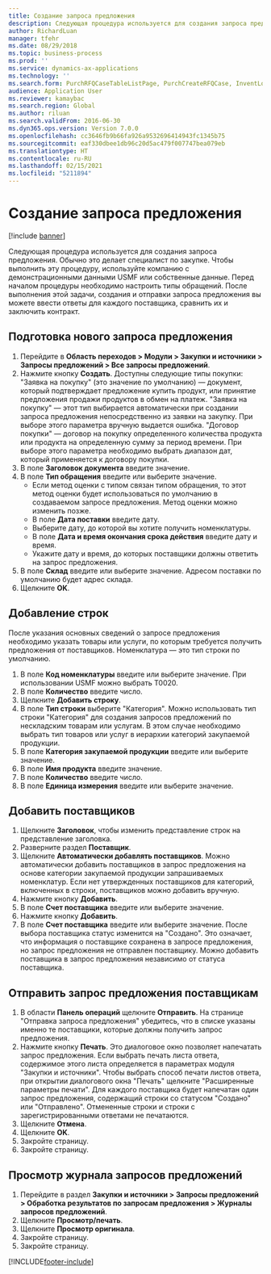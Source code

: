 ```yaml
---
title: Создание запроса предложения
description: Следующая процедура используется для создания запроса предложения.
author: RichardLuan
manager: tfehr
ms.date: 08/29/2018
ms.topic: business-process
ms.prod: ''
ms.service: dynamics-ax-applications
ms.technology: ''
ms.search.form: PurchRFQCaseTableListPage, PurchCreateRFQCase, InventLocationIdLookup, PurchRFQCaseTable, InventItemIdLookupSimple, EcoResCategorySingleLookup, UnitOfMeasureLookup, PurchRFQEditLines, PurchRFQEditLinesPrintOptions, VendRFQJournal, SrsReportViewerForm
audience: Application User
ms.reviewer: kamaybac
ms.search.region: Global
ms.author: riluan
ms.search.validFrom: 2016-06-30
ms.dyn365.ops.version: Version 7.0.0
ms.openlocfilehash: cc3646fb9b66fa926a9532696414943fc1345b75
ms.sourcegitcommit: eaf330dbee1db96c20d5ac479f007747bea079eb
ms.translationtype: HT
ms.contentlocale: ru-RU
ms.lasthandoff: 02/15/2021
ms.locfileid: "5211894"
---
```

# <a name="create-a-request-for-quotation"></a>Создание запроса предложения

[!include [banner](../../includes/banner.md)]

Следующая процедура используется для создания запроса предложения. Обычно это делает специалист по закупке. Чтобы выполнить эту процедуру, используйте компанию с демонстрационными данными USMF или собственные данные. Перед началом процедуры необходимо настроить типы обращений. После выполнения этой задачи, создания и отправки запроса предложения вы можете ввести ответы для каждого поставщика, сравнить их и заключить контракт.


## <a name="prepare-a-new-rfq"></a>Подготовка нового запроса предложения
1. Перейдите в **Область переходов > Модули > Закупки и источники > Запросы предложений > Все запросы предложений**.
2. Нажмите кнопку **Создать**.
    Доступны следующие типы покупки: "Заявка на покупку" (это значение по умолчанию) — документ, который подтверждает предложение купить продукт, или принятие предложения продажи продуктов в обмен на платеж. "Заявка на покупку" — этот тип выбирается автоматически при создании запроса предложения непосредственно из заявки на закупку. При выборе этого параметра вручную выдается ошибка. "Договор покупки" — договор на покупку определенного количества продукта или продукта на определенную сумму за период времени. При выборе этого параметра необходимо выбрать диапазон дат, который применяется к договору покупки.  
3. В поле **Заголовок документа** введите значение.
4. В поле **Тип обращения** введите или выберите значение.
    + Если метод оценки с типом связан типом обращения, то этот метод оценки будет использоваться по умолчанию в создаваемом запросе предложения. Метод оценки можно изменить позже.  
    + В поле **Дата поставки** введите дату.  
    + Выберите дату, до которой вы хотите получить номенклатуры.  
    + В поле **Дата и время окончания срока действия** введите дату и время.  
    + Укажите дату и время, до которых поставщики должны ответить на запрос предложения.  
5. В поле **Склад** введите или выберите значение. Адресом поставки по умолчанию будет адрес склада.  
6. Щелкните **OK**.

## <a name="add-lines"></a>Добавление строк

После указания основных сведений о запросе предложения необходимо указать товары или услуги, по которым требуется получить предложения от поставщиков. Номенклатура — это тип строки по умолчанию.

1. В поле **Код номенклатуры** введите или выберите значение. При использовании USMF можно выбрать T0020.  
2. В поле **Количество** введите число.
3. Щелкните **Добавить строку**.
4. В поле **Тип строки** выберите "Категория". Можно использовать тип строки "Категория" для создания запросов предложений по нескладским товарам или услугам. В этом случае необходимо выбрать тип товаров или услуг в иерархии категорий закупаемой продукции.  
5. В поле **Категория закупаемой продукции** введите или выберите значение.
6. В поле **Имя продукта** введите значение.
7. В поле **Количество** введите число.
8. В поле **Единица измерения** введите или выберите значение.

## <a name="add-vendors"></a>Добавить поставщиков
1. Щелкните **Заголовок**, чтобы изменить представление строк на представление заголовка. 
2. Разверните раздел **Поставщик**.
3. Щелкните **Автоматически добавлять поставщиков**. Можно автоматически добавить поставщиков в запрос предложения на основе категории закупаемой продукции запрашиваемых номенклатур. Если нет утвержденных поставщиков для категорий, включенных в строки, поставщиков можно добавить вручную.  
4. Нажмите кнопку **Добавить**.
5. В поле **Счет поставщика** введите или выберите значение.
6. Нажмите кнопку **Добавить**.
7. В поле **Счет поставщика** введите или выберите значение. После выбора поставщика статус изменится на "Создано". Это означает, что информация о поставщике сохранена в запросе предложения, но запрос предложения не отправлен поставщику. Можно добавить поставщика в запрос предложения независимо от статуса поставщика.  

## <a name="send-the-rfq-to-vendors"></a>Отправить запрос предложения поставщикам
1. В области **Панель операций** щелкните **Отправить**. На странице "Отправка запроса предложения" убедитесь, что в списке указаны именно те поставщики, которые должны получить запрос предложения.  
2. Нажмите кнопку **Печать**. Это диалоговое окно позволяет напечатать запрос предложения. Если выбрать печать листа ответа, содержимое этого листа определяется в параметрах модуля "Закупки и источники". Чтобы выбрать способ печати листов ответа, при открытии диалогового окна "Печать" щелкните "Расширенные параметры печати". Для каждого поставщика будет напечатан один запрос предложения, содержащий строки со статусом "Создано" или "Отправлено". Отмененные строки и строки с зарегистрированными ответами не печатаются.   
3. Щелкните **Отмена**.
4. Щелкните **OK**.
5. Закройте страницу.
6. Закройте страницу.

## <a name="view-the-rfq-journal"></a>Просмотр журнала запросов предложений
1. Перейдите в раздел **Закупки и источники > Запросы предложений > Обработка результатов по запросам предложения > Журналы запросов предложений**.
2. Щелкните **Просмотр/печать**.
3. Щелкните **Просмотр оригинала**.
4. Закройте страницу.
5. Закройте страницу.



[!INCLUDE[footer-include](../../../includes/footer-banner.md)]